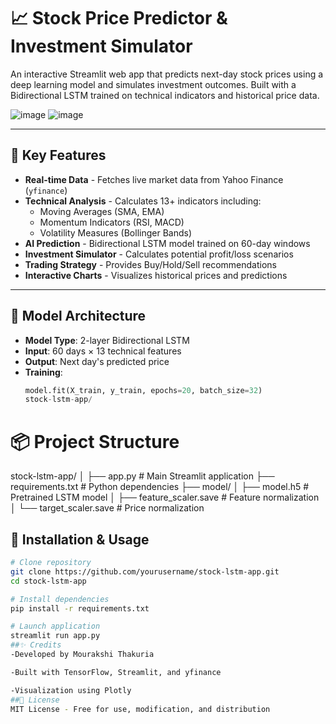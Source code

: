 # 📈 Stock Price Predictor & Investment Simulator

An interactive Streamlit web app that predicts next-day stock prices using a deep learning model and simulates investment outcomes. Built with a Bidirectional LSTM trained on technical indicators and historical price data.

![image](https://github.com/user-attachments/assets/c9f79b7e-3687-4ce6-a5d9-0119cea27007)
![image](https://github.com/user-attachments/assets/46e97997-07b7-43dd-ac0a-c08a792f1875)


---

## 🚀 Key Features

- **Real-time Data** - Fetches live market data from Yahoo Finance (`yfinance`)
- **Technical Analysis** - Calculates 13+ indicators including:
  - Moving Averages (SMA, EMA)
  - Momentum Indicators (RSI, MACD)
  - Volatility Measures (Bollinger Bands)
- **AI Prediction** - Bidirectional LSTM model trained on 60-day windows
- **Investment Simulator** - Calculates potential profit/loss scenarios
- **Trading Strategy** - Provides Buy/Hold/Sell recommendations
- **Interactive Charts** - Visualizes historical prices and predictions

---

## 🧠 Model Architecture

- **Model Type**: 2-layer Bidirectional LSTM
- **Input**: 60 days × 13 technical features
- **Output**: Next day's predicted price
- **Training**:
  ```python
  model.fit(X_train, y_train, epochs=20, batch_size=32)
  stock-lstm-app/
  
# 📦 Project Structure

stock-lstm-app/
│
├── app.py # Main Streamlit application
├── requirements.txt # Python dependencies
├── model/
│ ├── model.h5 # Pretrained LSTM model
│ ├── feature_scaler.save # Feature normalization
│ └── target_scaler.save # Price normalization


## 🔧 Installation & Usage

```bash
# Clone repository
git clone https://github.com/yourusername/stock-lstm-app.git
cd stock-lstm-app

# Install dependencies
pip install -r requirements.txt

# Launch application
streamlit run app.py
##✨ Credits
-Developed by Mourakshi Thakuria

-Built with TensorFlow, Streamlit, and yfinance

-Visualization using Plotly
##📄 License
MIT License - Free for use, modification, and distribution
